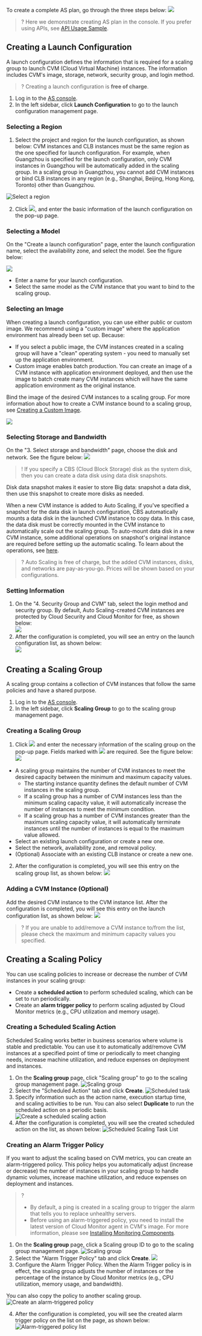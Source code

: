 To create a complete AS plan, go through the three steps below:
![](https://main.qcloudimg.com/raw/05ef734d160c1c73061cf103cfb44d91.png)

>? Here we demonstrate creating AS plan in the console. If you prefer using APIs, see [API Usage Sample](https://cloud.tencent.com/document/product/377/4232).

## Creating a Launch Configuration
A launch configuration defines the information that is required for a scaling group to launch CVM (Cloud Virtual Machine) instances. The information includes CVM's image, storage, network, security group, and login method.

>? Creating a launch configuration is **free of charge**.

1. Log in to the [AS console](https://console.cloud.tencent.com/autoscaling/config).
2. In the left sidebar, click **Launch Configuration** to go to the launch configuration management page.

### Selecting a Region

1. Select the project and region for the launch configuration, as shown below:
CVM instances and CLB instances must be the same region as the one specified for launch configuration. For example, when Guangzhou is specified for the launch configuration, only CVM instances in Guangzhou will be automatically added in the scaling group.  In a scaling group in Guangzhou, you cannot add CVM instances or bind CLB instances in any region (e.g., Shanghai, Beijing, Hong Kong, Toronto) other than Guangzhou.

![Select a region](https://main.qcloudimg.com/raw/07a746c4f69b1a8641b74ce1ddc5cf4f.png)

2. Click ![](//mccdn.qcloud.com/static/img/9d38f7bfbe02a922370765f3adfa58bf/image.png), and enter the basic information of the launch configuration on the pop-up page.

### Selecting a Model

On the "Create a launch configuration" page, enter the launch configuration name, select the availability zone, and select the model. See the figure below:

![](https://main.qcloudimg.com/raw/a38b03bb3c23c1393169598fcb195897.png)

- Enter a name for your launch configuration.
- Select the same model as the CVM instance that you want to bind to the scaling group.

### Selecting an Image

When creating a launch configuration, you can use either public or custom image.
We recommend using a "custom image" where the application environment has already been set up. Because:
- If you select a public image, the CVM instances created in a scaling group will have a "clean" operating system - you need to manually set up the application environment.
- Custom image enables batch production. You can create an image of a CVM instance with application environment deployed, and then use the image to batch create many CVM instances which will have the same application environment as the original instance.

Bind the image of the desired CVM instances to a scaling group. For more information about how to create a CVM instance bound to a scaling group, see [Creating a Custom Image](https://cloud.tencent.com/document/product/213/4942).

![](https://main.qcloudimg.com/raw/9459776ded2df48d711cf4b6a2bb77a4.png)

### Selecting Storage and Bandwidth

On the "3. Select storage and bandwidth" page, choose the disk and network. See the figure below:
![](https://main.qcloudimg.com/raw/c958b41819de424b6e4b7e414c92d71e.png)
>! If you specify a CBS (Cloud Block Storage) disk as the system disk, then you can create a data disk using data disk snapshots.

Disk data snapshot makes it easier to store Big data: snapshot a data disk, then use this snapshot to create more disks as needed. 

When a new CVM instance is added to Auto Scaling, if you've specified a snapshot for the data disk in launch configuration, CBS automatically mounts a data disk in the launched CVM instance to copy data. In this case, the data disk must be correctly mounted in the CVM instance to automatically scale out the scaling group. To auto-mount data disk in a new CVM instance, some additional operations on snapshot's original instance are required before setting up the automatic scaling. To learn about the operations, see [here](https://cloud.tencent.com/doc/product/362/5564).

>? Auto Scaling is free of charge, but the added CVM instances, disks, and networks are pay-as-you-go. Prices will be shown based on your configurations.

### Setting Information

1. On the "4. Security Group and CVM" tab, select the login method and security group. By default, Auto Scaling-created CVM instances are protected by Cloud Security and Cloud Monitor for free, as shown below:  
![](https://main.qcloudimg.com/raw/e7e5cba6e2c52b768e959a5db4c73bae.png)
2. After the configuration is completed, you will see an entry on the launch configuration list, as shown below:  
![](https://mc.qcloudimg.com/static/img/67ba31fd6c1f12485bb8f96220aaf6af/image.png)

## Creating a Scaling Group

A scaling group contains a collection of CVM instances that follow the same policies and have a shared purpose.

1. Log in to the [AS console](https://console.cloud.tencent.com/autoscaling/config).
2. In the left sidebar, click **Scaling Group** to go to the scaling group management page.

### Creating a Scaling Group

1. Click ![](//mccdn.qcloud.com/static/img/9d38f7bfbe02a922370765f3adfa58bf/image.png) and enter the necessary information of the scaling group on the pop-up page. Fields marked with ![](//mccdn.qcloud.com/static/img/f9df27a1d1e0d42a7ff08dd884bfa34c/image.png) are required. See the figure below:
![](https://mc.qcloudimg.com/static/img/2fb365611291fb8917637dba46f398f4/image.png)
 - A scaling group maintains the number of CVM instances to meet the desired capacity between the minimum and maximum capacity values.
    - The starting instance quantity defines the default number of CVM instances in the scaling group.
    - If a scaling group has a number of CVM instances less than the minimum scaling capacity value, it will automatically increase the number of instances to meet the minimum condition. 
    - If a scaling group has a number of CVM instances greater than the maximum scaling capacity value, it will automatically terminate instances until the number of instances is equal to the maximum value allowed.
 - Select an existing launch configuration or create a new one.
 - Select the network, availability zone, and removal policy.
 - (Optional) Associate with an existing CLB instance or create a new one.

2. After the configuration is completed, you will see this entry on the scaling group list, as shown below: 
![](https://mc.qcloudimg.com/static/img/c1c64cdb16c11aaa6d31bc4781db62c4/image.png)

### Adding a CVM Instance (Optional)

Add the desired CVM instance to the CVM instance list. After the configuration is completed, you will see this entry on the launch configuration list, as shown below: 
![](https://mc.qcloudimg.com/static/img/e3232872ad5fe19e89c9eb7306418a3d/image.png)
>? If you are unable to add/remove a CVM instance to/from the list, please check the maximum and minimum capacity values you specified.

## Creating a Scaling Policy

You can use scaling policies  to increase or decrease the number of CVM instances in your scaling group:
- Create a **scheduled action** to perform scheduled scaling, which can be set to run periodically.
- Create an **alarm trigger policy** to perform scaling adjusted by Cloud Monitor metrics (e.g., CPU utilization and memory usage).

### Creating a Scheduled Scaling Action

Scheduled Scaling works better in business scenarios where volume is stable and predictable. You can use it to automatically add/remove CVM instances at a specified point of time or periodically to meet changing needs, increase machine utilization, and reduce expenses on deployment and instances. 

1. On the **Scaling group** page, click "Scaling group" to go to the scaling group management page.
![Scaling group](https://main.qcloudimg.com/raw/d6e81e4df05c1c8e77368c50b765a55a.png)
2. Select the "Scheduled Action" tab and click **Create**.
![Scheduled task](https://main.qcloudimg.com/raw/9ed7c9dbfc82035a82136f5f215cc12a.png)
3. Specify information such as the action name, execution startup time, and scaling activities to be run. You can also select **Duplicate** to run the scheduled action on a periodic basis.
![Create a scheduled scaling action](https://main.qcloudimg.com/raw/5ebba7a45ab3db576eb3d8fd92246cfe.png)
4. After the configuration is completed, you will see the created scheduled action on the list, as shown below:
![Scheduled Scaling Task List](https://main.qcloudimg.com/raw/f21339e4d6650929e4b69ff61ce371e5.png)

### Creating an Alarm Trigger Policy

If you want to adjust the scaling based on CVM metrics, you can create an alarm-triggered policy. This policy helps you automatically adjust (increase or decrease) the number of instances in your scaling group to handle dynamic volumes, increase machine utilization, and reduce expenses on deployment and instances.

>?
> - By default,  a ping is created in a scaling group to trigger the alarm that tells you to replace unhealthy servers.
> - Before using an alarm-triggered policy, you need to install the latest version of Cloud Monitor agent in CVM's image. For more information, please see [Installing Monitoring Components](/doc/product/248/安装监控组件).

1. On the **Scaling group** page, click a Scaling group ID to go to the scaling group management page.
![Scaling group](https://main.qcloudimg.com/raw/d6e81e4df05c1c8e77368c50b765a55a.png)
2. Select the "Alarm Trigger Policy" tab and click **Create**.
![](https://main.qcloudimg.com/raw/2fac8567b4042a2c65c1906ae8f8396d.png)
3. Configure the Alarm Trigger Policy. When the Alarm Trigger policy is in effect, the scaling group adjusts the number of instances or the percentage of the instance by Cloud Monitor metrics (e.g., CPU utilization, memory usage, and bandwidth).

You can also copy the policy to another scaling group.
![Create an alarm-triggered policy](https://main.qcloudimg.com/raw/41c7c0f95256e5b8492dc58826d13cd4.png)  

4. After the configuration is completed, you will see the created alarm trigger policy on the list on the page, as shown below:
![Alarm-triggered policy list](https://main.qcloudimg.com/raw/3b2af877848e11c337901172055ba466.png)
